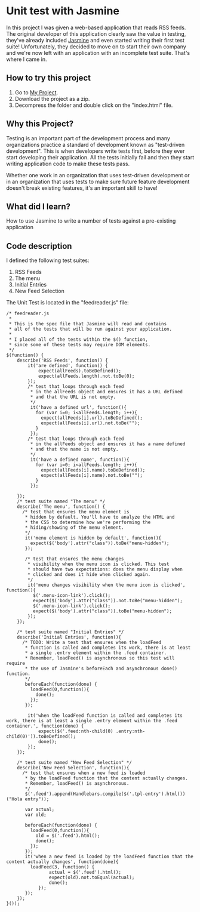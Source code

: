 # Unit test with Jasmine

In this project I was given a web-based application that reads RSS feeds. The original developer of this application clearly saw the value in testing, they've already included [Jasmine](http://jasmine.github.io/) and even started writing their first test suite! Unfortunately, they decided to move on to start their own company and we're now left with an application with an incomplete test suite. That's where I came in.

## How to try this project
1. Go to [My Project](https://github.com/GustavoLastra/frontend-nanodegree-feedreader).
2. Download the project as a zip.
3. Decompress the folder and double click on the "index.html" file.

## Why this Project?

Testing is an important part of the development process and many organizations practice a standard of development known as "test-driven development". This is when developers write tests first, before they ever start developing their application. All the tests initially fail and then they start writing application code to make these tests pass.

Whether one work in an organization that uses test-driven development or in an organization that uses tests to make sure future feature development doesn't break existing features, it's an important skill to have!

## What did I learn?

How to use Jasmine to write a number of tests against a pre-existing application

## Code description

I defined the following test suites:

1. RSS Feeds
2. The menu
3. Initial Entries
4. New Feed Selection


The Unit Test is located in the "feedreader.js" file:
```
/* feedreader.js
 *
 * This is the spec file that Jasmine will read and contains
 * all of the tests that will be run against your application.
 *
 * I placed all of the tests within the $() function,
 * since some of these tests may require DOM elements.
 */
$(function() {
    describe('RSS Feeds', function() {
        it('are defined', function() {
            expect(allFeeds).toBeDefined();
            expect(allFeeds.length).not.toBe(0);
        });
        /* test that loops through each feed
         * in the allFeeds object and ensures it has a URL defined
         * and that the URL is not empty.
         */
         it('have a defined url', function(){
           for (var i=0; i<allFeeds.length; i++){
             expect(allFeeds[i].url).toBeDefined();
             expect(allFeeds[i].url).not.toBe("");
           }
         });
        /* test that loops through each feed
         * in the allFeeds object and ensures it has a name defined
         * and that the name is not empty.
         */
         it('have a defined name', function(){
           for (var i=0; i<allFeeds.length; i++){
             expect(allFeeds[i].name).toBeDefined();
             expect(allFeeds[i].name).not.toBe("");
           }
         });

    });
    /* test suite named "The menu" */
    describe('The menu', function() {
      /* test that ensures the menu element is
       * hidden by default. You'll have to analyze the HTML and
       * the CSS to determine how we're performing the
       * hiding/showing of the menu element.
       */
       it('menu element is hidden by default', function(){
         expect($('body').attr("class")).toBe("menu-hidden");
       });

       /* test that ensures the menu changes
        * visibility when the menu icon is clicked. This test
        * should have two expectations: does the menu display when
        * clicked and does it hide when clicked again.
        */
        it('menu changes visibility when the menu icon is clicked', function(){
          $('.menu-icon-link').click();
          expect($('body').attr("class")).not.toBe("menu-hidden");
          $('.menu-icon-link').click();
          expect($('body').attr("class")).toBe("menu-hidden");
        });
    });

    /* test suite named "Initial Entries" */
    describe('Initial Entries', function(){
      /* TODO: Write a test that ensures when the loadFeed
       * function is called and completes its work, there is at least
       * a single .entry element within the .feed container.
       * Remember, loadFeed() is asynchronous so this test will require
       * the use of Jasmine's beforeEach and asynchronous done() function.
       */
       beforeEach(function(done) {
         loadFeed(0,function(){
           done();
         });
       });

        it('when the loadFeed function is called and completes its work, there is at least a single .entry element within the .feed container.', function(done) {
            expect($('.feed:nth-child(0) .entry:nth-child(0)')).toBeDefined();
            done();
        });
    });

    /* test suite named "New Feed Selection" */
    describe('New Feed Selection', function(){
      /* test that ensures when a new feed is loaded
       * by the loadFeed function that the content actually changes.
       * Remember, loadFeed() is asynchronous.
       */
       $('.feed').append(Handlebars.compile($('.tpl-entry').html())("Hola entry"));

       var actual;
       var old;

       beforeEach(function(done) {
         loadFeed(0,function(){
           old = $('.feed').html();
           done();
         });
       });
       it('when a new feed is loaded by the loadFeed function that the content actually changes', function(done){
         loadFeed(3, function() {
                actual = $('.feed').html();
                expect(old).not.toEqual(actual);
                done();
            });
       });
    });
}());

```
